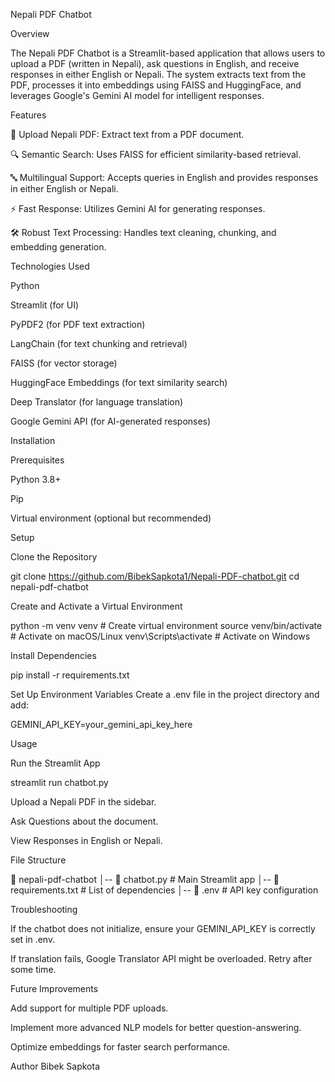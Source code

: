 Nepali PDF Chatbot

Overview

The Nepali PDF Chatbot is a Streamlit-based application that allows users to upload a PDF (written in Nepali), ask questions in English, and receive responses in either English or Nepali. The system extracts text from the PDF, processes it into embeddings using FAISS and HuggingFace, and leverages Google's Gemini AI model for intelligent responses.

Features

📂 Upload Nepali PDF: Extract text from a PDF document.

🔍 Semantic Search: Uses FAISS for efficient similarity-based retrieval.

🔤 Multilingual Support: Accepts queries in English and provides responses in either English or Nepali.

⚡ Fast Response: Utilizes Gemini AI for generating responses.

🛠️ Robust Text Processing: Handles text cleaning, chunking, and embedding generation.

Technologies Used

Python

Streamlit (for UI)

PyPDF2 (for PDF text extraction)

LangChain (for text chunking and retrieval)

FAISS (for vector storage)

HuggingFace Embeddings (for text similarity search)

Deep Translator (for language translation)

Google Gemini API (for AI-generated responses)

Installation

Prerequisites

Python 3.8+

Pip

Virtual environment (optional but recommended)

Setup

Clone the Repository

   git clone https://github.com/BibekSapkota1/Nepali-PDF-chatbot.git
   cd nepali-pdf-chatbot

Create and Activate a Virtual Environment

   python -m venv venv  # Create virtual environment
   source venv/bin/activate  # Activate on macOS/Linux
   venv\Scripts\activate  # Activate on Windows

Install Dependencies

   pip install -r requirements.txt

Set Up Environment Variables
Create a .env file in the project directory and add:

   GEMINI_API_KEY=your_gemini_api_key_here

Usage

Run the Streamlit App

   streamlit run chatbot.py

Upload a Nepali PDF in the sidebar.

Ask Questions about the document.

View Responses in English or Nepali.

File Structure

📂 nepali-pdf-chatbot
│-- 📄 chatbot.py             # Main Streamlit app
│-- 📄 requirements.txt   # List of dependencies
│-- 📄 .env               # API key configuration

Troubleshooting

If the chatbot does not initialize, ensure your GEMINI_API_KEY is correctly set in .env.

If translation fails, Google Translator API might be overloaded. Retry after some time.

Future Improvements

Add support for multiple PDF uploads.

Implement more advanced NLP models for better question-answering.

Optimize embeddings for faster search performance.


Author
Bibek Sapkota

